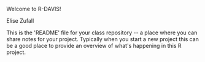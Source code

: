 Welcome to R-DAVIS! 

Elise Zufall



This is the 'README' file for your class repository -- a place where you can share notes for your project. Typically when you start a new project this can be a good place to provide an overview of what's happening in this R project. 
